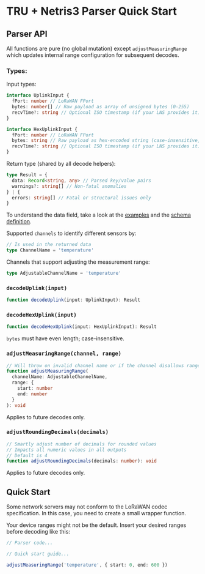 # TRU + Netris3 Parser Quick Start

## Parser API

All functions are pure (no global mutation) except `adjustMeasuringRange` which updates internal range configuration for subsequent decodes.

### Types:

Input types:
```ts
interface UplinkInput {
  fPort: number // LoRaWAN FPort
  bytes: number[] // Raw payload as array of unsigned bytes (0-255)
  recvTime?: string // Optional ISO timestamp (if your LNS provides it)
}

interface HexUplinkInput {
  fPort: number // LoRaWAN FPort
  bytes: string // Raw payload as hex-encoded string (case-insensitive, even length)
  recvTime?: string // Optional ISO timestamp (if your LNS provides it)
}
```

Return type (shared by all decode helpers):
```ts
type Result = {
  data: Record<string, any> // Parsed key/value pairs
  warnings?: string[] // Non-fatal anomalies
} | {
  errors: string[] // Fatal or structural issues only
}
```

To understand the data field, take a look at the [examples](https://github.com/WIKA-Group/javascript_parsers/blob/main/packages/parsers/src/devices/TRU_NETRIS3/examples.json) and the [schema definition](https://github.com/WIKA-Group/javascript_parsers/blob/main/packages/parsers/src/devices/TRU_NETRIS3/uplink.schema.json).

Supported `channels` to identify different sensors by:
```ts
// Is used in the returned data
type ChannelName = 'temperature'
```
Channels that support adjusting the measurement range:
```ts
type AdjustableChannelName = 'temperature'
```

### `decodeUplink(input)`
```ts
function decodeUplink(input: UplinkInput): Result
```

### `decodeHexUplink(input)`
```ts
function decodeHexUplink(input: HexUplinkInput): Result
```
`bytes` must have even length; case-insensitive.

### `adjustMeasuringRange(channel, range)`
```ts
// Will throw on invalid channel name or if the channel disallows range updates
function adjustMeasuringRange(
  channelName: AdjustableChannelName,
  range: {
    start: number
    end: number
  }
): void
```
Applies to future decodes only.

### `adjustRoundingDecimals(decimals)`
```ts
// Smartly adjust number of decimals for rounded values
// Impacts all numeric values in all outputs
// Default is 4
function adjustRoundingDecimals(decimals: number): void
```
Applies to future decodes only.

## Quick Start

Some network servers may not conform to the LoRaWAN codec specification. In this case, you need to create a small wrapper function.

Your device ranges might not be the default. Insert your desired ranges before decoding like this:

```ts
// Parser code...

// Quick start guide...

adjustMeasuringRange('temperature', { start: 0, end: 600 })
```
